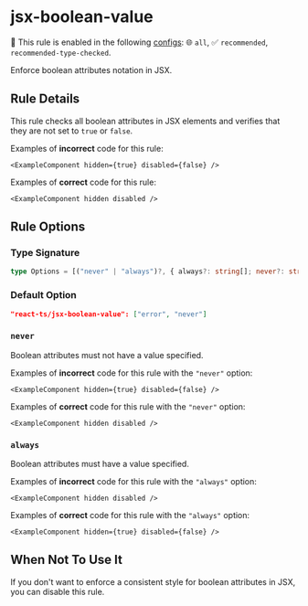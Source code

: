 # jsx-boolean-value

💼 This rule is enabled in the following [configs](/configs/): 🌐 `all`, ✅ `recommended`, `recommended-type-checked`.

<!-- end auto-generated rule header -->

Enforce boolean attributes notation in JSX.

## Rule Details

This rule checks all boolean attributes in JSX elements and verifies that they are not set to `true` or `false`.

Examples of **incorrect** code for this rule:

```tsx
<ExampleComponent hidden={true} disabled={false} />
```

Examples of **correct** code for this rule:

```tsx
<ExampleComponent hidden disabled />
```

## Rule Options

### Type Signature

```ts
type Options = [("never" | "always")?, { always?: string[]; never?: string[] }?];
```

### Default Option

```json
"react-ts/jsx-boolean-value": ["error", "never"]
```

### `never`

Boolean attributes must not have a value specified.

Examples of **incorrect** code for this rule with the `"never"` option:

```tsx
<ExampleComponent hidden={true} disabled={false} />
```

Examples of **correct** code for this rule with the `"never"` option:

```tsx
<ExampleComponent hidden disabled />
```

### `always`

Boolean attributes must have a value specified.

Examples of **incorrect** code for this rule with the `"always"` option:

```tsx
<ExampleComponent hidden disabled />
```

Examples of **correct** code for this rule with the `"always"` option:

```tsx
<ExampleComponent hidden={true} disabled={false} />
```

## When Not To Use It

If you don't want to enforce a consistent style for boolean attributes in JSX, you can disable this rule.

